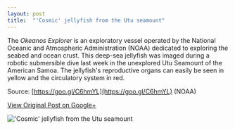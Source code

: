 ```yaml
---
layout: post
title:  "'Cosmic' jellyfish from the Utu seamount"
---
```


The _Okeanos Explorer_ is an exploratory vessel operated by the National Oceanic and Atmospheric Administration (NOAA) dedicated to exploring the seabed and ocean crust. This deep-sea jellyfish was imaged during a robotic submersible dive last week in the unexplored Utu Seamount of the American Samoa. The jellyfish's reproductive organs can easily be seen in yellow and the circulatory system in red.

Source: [https://goo.gl/C6hmYL](https://goo.gl/C6hmYL) (NOAA)

[View Original Post on Google+](https://plus.google.com/+ColinSullender/posts/1sm5iLnJSw6)

!['Cosmic' jellyfish from the Utu seamount](/assets/img/2017-02-27-Cosmic-Jellyfish.gif)
